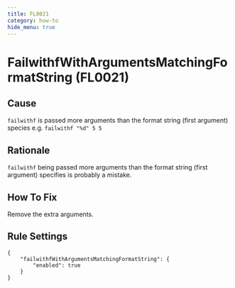 ```yaml
---
title: FL0021
category: how-to
hide_menu: true
---
```


# FailwithfWithArgumentsMatchingFormatString (FL0021)

## Cause

`failwithf` is passed more arguments than the format string (first argument) species e.g. `failwithf "%d" 5 5`

## Rationale

`failwithf` being passed more arguments than the format string (first argument) specifies is probably a mistake.

## How To Fix

Remove the extra arguments.

## Rule Settings

    {
        "failwithfWithArgumentsMatchingFormatString": {
            "enabled": true
        }
    }
